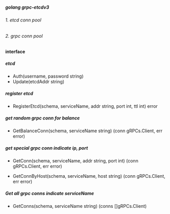 ##### golang grpc-etcdv3

###### 1. etcd conn pool

###### 2. grpc conn pool


#### interface  

##### etcd
* Auth(username, password string)
* Update(etcdAddr string) 

##### register etcd
* RegisterEtcd(schema, serviceName, addr string, port int, ttl int) error


##### get random grpc conn for balance 

* GetBalanceConn(schema, serviceName string) (conn gRPCs.Client, err error)


##### get special grpc conn indicate ip, port

* GetConn(schema, serviceName, addr string, port int) (conn gRPCs.Client, err error) 

* GetConnByHost(schema, serviceName, host string) (conn gRPCs.Client, err error)

##### Get all grpc conns indicate serviceName

* GetConns(schema, serviceName string) (conns []gRPCs.Client)